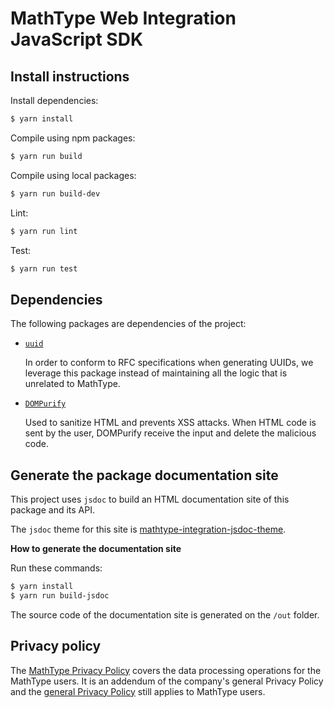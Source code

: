 # MathType Web Integration JavaScript SDK

## Install instructions

Install dependencies:

```bash
$ yarn install
```

Compile using npm packages:

```bash
$ yarn run build
```

Compile using local packages:

```bash
$ yarn run build-dev
```

Lint:

```bash
$ yarn run lint
```

Test:

```bash
$ yarn run test
```

## Dependencies

The following packages are dependencies of the project:

- [`uuid`](https://www.npmjs.com/package/uuid)

    In order to conform to RFC specifications when generating UUIDs, we leverage this package instead of maintaining all the logic that is unrelated to MathType.

- [`DOMPurify`](https://www.npmjs.com/package/dompurify)

    Used to sanitize HTML and prevents XSS attacks. When HTML code is sent by the user, DOMPurify receive the input and delete the malicious code.


## Generate the package documentation site

This project uses `jsdoc` to build an HTML documentation site of this package and its API.

The `jsdoc` theme for this site is [mathtype-integration-jsdoc-theme](https://github.com/wiris/mathtype-integration-jsdoc-theme).

**How to generate the documentation site**

Run these commands:

```bash
$ yarn install
$ yarn run build-jsdoc
```

The source code of the documentation site is generated on the `/out` folder.

## Privacy policy

The [MathType Privacy Policy](https://www.wiris.com/en/mathtype-privacy-policy/?utm_source=npmjs&utm_medium=referral) covers the data processing operations for the MathType users. It is an addendum of the company's general Privacy Policy and the [general Privacy Policy](https://www.wiris.com/en/privacy-policy?utm_source=npmjs&utm_medium=referral) still applies to MathType users.

